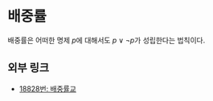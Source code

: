 <!---
title: 배중률
category: Mathematics
language: Korean
--->

# 배중률

배중률은 어떠한 명제 $p$에 대해서도 $p\lor\neg p$가 성립한다는 법칙이다.

## 외부 링크

- [18828번: 배중률교](https://www.acmicpc.net/problem/18828)
